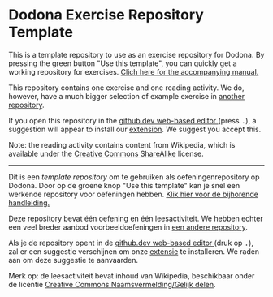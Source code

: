 # Dodona Exercise Repository Template

This is a template repository to use as an exercise repository for Dodona.
By pressing the green button "Use this template", you can quickly get a working repository for exercises.
[Clich here for the accompanying manual.](https://docs.dodona.be/nl/guides/exercises/creating-exercises/introduction/)

This repository contains one exercise and one reading activity.
We do, however, have a much bigger selection of example exercise in [another repository](https://github.com/dodona-edu/example-exercises).

If you open this repository in the [github.dev web-based editor
](https://docs.github.com/en/codespaces/the-githubdev-web-based-editor) (press <kbd>.</kbd>), a suggestion will appear to install our [extension](https://marketplace.visualstudio.com/items?itemName=dodona.dodona-exercise-plugin).
We suggest you accept this.

Note: the reading activity contains content from Wikipedia, which is available under the [Creative Commons ShareAlike](https://creativecommons.org/licenses/by-sa/4.0/deed.en) license.

---

Dit is een _template repository_ om te gebruiken als oefeningenrepository op Dodona.
Door op de groene knop "Use this template" kan je snel een werkende repository voor oefeningen hebben.
[Klik hier voor de bijhorende handleiding.](https://docs.dodona.be/nl/guides/exercises/creating-exercises/introduction/)

Deze repository bevat één oefening en één leesactiviteit.
We hebben echter een veel breder aanbod voorbeeldoefeningen in [een andere repository](https://github.com/dodona-edu/example-exercises).

Als je de repository opent in de [github.dev web-based editor
](https://docs.github.com/en/codespaces/the-githubdev-web-based-editor) (druk op <kbd>.</kbd>), zal er een suggestie verschijnen om onze [extensie](https://marketplace.visualstudio.com/items?itemName=dodona.dodona-exercise-plugin) te installeren.
We raden aan om deze suggestie te aanvaarden.

Merk op: de leesactiviteit bevat inhoud van Wikipedia, beschikbaar onder de licentie [Creative Commons Naamsvermelding/Gelijk delen](http://creativecommons.org/licenses/by-sa/4.0/deed.nl).
